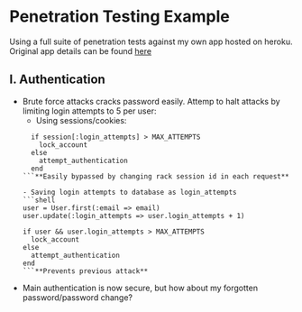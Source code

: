 Penetration Testing Example
===========================

Using a full suite of penetration tests against my own app hosted on heroku. Original app details can be found [here](https://github.com/foxjerem/bookmark-manager)

I. Authentication
-----------------
- Brute force attacks cracks password easily. Attemp to halt attacks by limiting login attempts to 5 per user:
  - Using sessions/cookies: 
  ```shell
    if session[:login_attempts] > MAX_ATTEMPTS
      lock_account
    else
      attempt_authentication
    end
  ```**Easily bypassed by changing rack session id in each request**

  - Saving login attempts to database as login_attempts
  ```shell
  user = User.first(:email => email)
  user.update(:login_attempts => user.login_attempts + 1)

  if user && user.login_attempts > MAX_ATTEMPTS
    lock_account
  else
    attempt_authentication
  end
  ```**Prevents previous attack**
- Main authentication is now secure, but how about my forgotten password/password change?
